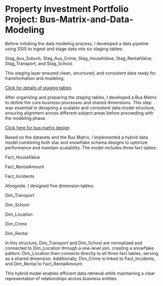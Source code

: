 # Property Investment Portfolio Project: Bus-Matrix-and-Data-Modeling

Before initiating the data modeling process, I developed a data pipeline using SSIS to ingest and stage data into six staging tables:

Stag_Aus_Suburb, Stag_Aus_Crime, Stag_HouseValue, Stag_RentalValue, Stag_Transport, and Stag_School.

This staging layer ensured clean, structured, and consistent data ready for transformation and modeling.

<a href="https://github.com/utkarshdatawhiz993/Bus-Matrix-and-Data-Modeling/blob/main/Six%20Staging%20Tables%20(ETL).pdf">Click for details of staging tables</a>

After organizing and preparing the staging tables, I developed a Bus Matrix to define the core business processes and shared dimensions. This step was essential in designing a scalable and consistent data model structure, ensuring alignment across different subject areas before proceeding with the modeling phase.

<a href="https://github.com/utkarshdatawhiz993/Bus-Matrix-and-Data-Modeling/blob/main/Screenshot%202025-07-31%20at%2011.39.01%20AM.png">Click here for bus matrix design</a>

Based on the datasets and the Bus Matrix, I implemented a hybrid data model combining both star and snowflake schema designs to optimize performance and maintain scalability. The model includes three fact tables:

Fact_HouseValue

Fact_RentalAmount

Fact_Incidents

Alongside, I designed five dimension tables:

Dim_Transport

Dim_School

Dim_Location

Dim_Crime

Dim_Rental

In this structure, Dim_Transport and Dim_School are normalized and connected to Dim_Location through a one-level join, creating a snowflake pattern. Dim_Location then connects directly to all three fact tables, serving as a shared dimension. Additionally, Dim_Crime is linked to Fact_Incidents, and Dim_Rental to Fact_RentalAmount.

This hybrid model enables efficient data retrieval while maintaining a clear representation of relationships across business entities.

